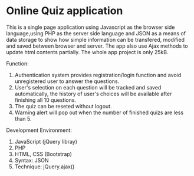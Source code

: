 # Online Quiz application

This is a single page application using Javascript as the browser side language,using PHP as the server side language and JSON as a means of data storage to show how simple information can be transfered, modified and saved between browser and server. The app also use Ajax methods to update html contents partially. The whole app project is only 25kB.

Function:
1. Authentication system provides registration/login function and avoid unregistered user to answer the questions.
2. User's selection on each question will be tracked and saved automatically, the history of user's choices will be available after finishing all 10 questions.
3. The quiz can be reseted without logout.
4. Warning alert will pop out when the number of finished quizs are less than 5.


Development Environment:
1. JavaScript (jQuery libray)
2. PHP
3. HTML, CSS (Bootstrap)
4. Syntax: JSON
5. Technique: jQuery.ajax()
